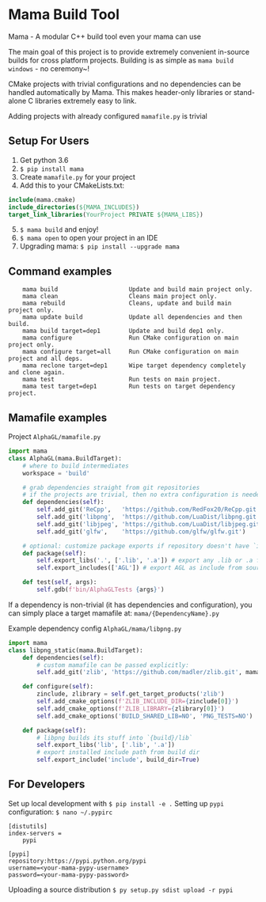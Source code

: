 # Mama Build Tool
Mama - A modular C++ build tool even your mama can use

The main goal of this project is to provide extremely convenient in-source builds
for cross platform projects. Building is as simple as `mama build windows` - no ceremony~!

CMake projects with trivial configurations and no dependencies can be handled
automatically by Mama. This makes header-only libraries or stand-alone C libraries
extremely easy to link.

Adding projects with already configured `mamafile.py` is trivial


## Setup For Users
1. Get python 3.6
2. `$ pip install mama`
3. Create `mamafile.py` for your project
4. Add this to your CMakeLists.txt:
```cmake
include(mama.cmake)
include_directories(${MAMA_INCLUDES})
target_link_libraries(YourProject PRIVATE ${MAMA_LIBS})
```
5. `$ mama build` and enjoy!
6. `$ mama open` to open your project in an IDE
7. Upgrading mama: `$ pip install --upgrade mama`

## Command examples
```
    mama build                    Update and build main project only.
    mama clean                    Cleans main project only.
    mama rebuild                  Cleans, update and build main project only.
    mama update build             Update all dependencies and then build.
    mama build target=dep1        Update and build dep1 only.
    mama configure                Run CMake configuration on main project only.
    mama configure target=all     Run CMake configuration on main project and all deps.
    mama reclone target=dep1      Wipe target dependency completely and clone again.
    mama test                     Run tests on main project.
    mama test target=dep1         Run tests on target dependency project.
```


## Mamafile examples

Project `AlphaGL/mamafile.py`
```py
import mama
class AlphaGL(mama.BuildTarget):
    # where to build intermediates
    workspace = 'build'

    # grab dependencies straight from git repositories
    # if the projects are trivial, then no extra configuration is needed
    def dependencies(self):
        self.add_git('ReCpp',   'https://github.com/RedFox20/ReCpp.git')
        self.add_git('libpng',  'https://github.com/LuaDist/libpng.git')
        self.add_git('libjpeg', 'https://github.com/LuaDist/libjpeg.git')
        self.add_git('glfw',    'https://github.com/glfw/glfw.git')

    # optional: customize package exports if repository doesn't have `include` or `src`
    def package(self):
        self.export_libs('.', ['.lib', '.a']) # export any .lib or .a from build folder
        self.export_includes(['AGL']) # export AGL as include from source folder

    def test(self, args):
        self.gdb(f'bin/AlphaGLTests {args}')
```

If a dependency is non-trivial (it has dependencies and configuration),
you can simply place a target mamafile at: `mama/{DependencyName}.py`

Example dependency config `AlphaGL/mama/libpng.py`
```py
import mama
class libpng_static(mama.BuildTarget):
    def dependencies(self):
        # custom mamafile can be passed explicitly:
        self.add_git('zlib', 'https://github.com/madler/zlib.git', mamafile='zlib.py')

    def configure(self):
        zinclude, zlibrary = self.get_target_products('zlib')
        self.add_cmake_options(f'ZLIB_INCLUDE_DIR={zinclude[0]}')
        self.add_cmake_options(f'ZLIB_LIBRARY={zlibrary[0]}')
        self.add_cmake_options('BUILD_SHARED_LIB=NO', 'PNG_TESTS=NO')

    def package(self):
        # libpng builds its stuff into `{build}/lib`
        self.export_libs('lib', ['.lib', '.a'])
        # export installed include path from build dir
        self.export_include('include', build_dir=True)
```


## For Developers
Set up local development with `$ pip install -e .`
Setting up `pypi` configuration: `$ nano ~/.pypirc`
```
[distutils]
index-servers =
    pypi

[pypi]
repository:https://pypi.python.org/pypi
username=<your-mama-pypy-username>
password=<your-mama-pypy-password>
```
Uploading a source distribution `$ py setup.py sdist upload -r pypi`

